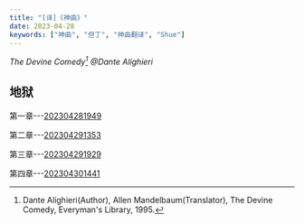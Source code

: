 ```yaml
---
title: "[译]《神曲》"
date: 2023-04-28
keywords: ["神曲", "但丁", "神曲翻译", "Shue"]
---
```


*The Devine Comedy[^1]
@Dante Alighieri*
## 地狱
第一章---[202304281949](/202304281949)

第二章---[202304291353](/202304291353)

第三章---[202304291929](/202304291929)

第四章---[202304301441](/202304301441)

[^1]: Dante Alighieri(Author), Allen Mandelbaum(Translator), The Devine Comedy, Everyman's Library, 1995.